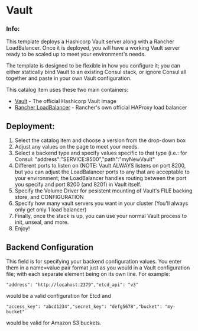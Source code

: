 # Vault #

### Info:

This template deploys a Hashicorp Vault server along with a Rancher LoadBalancer.  Once it is deployed, you will have a working Vault server ready to be scaled up to meet your environment's needs.

The template is designed to be flexible in how you configure it; you can either statically bind Vault to an existing Consul stack, or ignore Consul all together and paste in your own Vault configuration.

This catalog item uses these two main containers:
* [Vault](https://www.vaultproject.io) - The official Hashicorp Vault image
* [Rancher LoadBalancer](https://hub.docker.com/r/rancher/lb-service-haproxy/) - Rancher's own official HAProxy load balancer

## Deployment:
1. Select the catalog item and choose a version from the drop-down box
2. Adjust any values on the page to meet your needs.
3. Select a backend type and specify values specific to that type (i.e.: for Consul: "address":"SERVICE:8500","path":"myNewVault"
4. Different ports to listen on (NOTE: Vault ALWAYS listens on port 8200, but you can adjust the LoadBalancer ports to any that are acceptable to your environment; the LoadBalancer handles routing between the port you specify and port 8200 (and 8201) in Vault itself.
5. Specify the Volume Driver for pesistent mounting of Vault's FILE backing store, and CONFIGURATION
6. Specify how many vault servers you want in your cluster (You'll always only get only 1 load balancer)
6. Finally, once the stack is up, you can use your normal Vault process to init, unseal, and more.
7. Enjoy!

## Backend Configuration
This field is for specifying your backend configuration values.  You enter them in a name=value pair format just as you would in a Vault configuration file; with each separate element being on its own line.  For example:
```
"address": "http://locahost:2379","etcd_api": "v3"
```
would be a valid configuration for Etcd and
```
"access_key": "abcd1234","secret_key": "defg5678","bucket": "my-bucket"
```
would be valid for Amazon S3 buckets.
